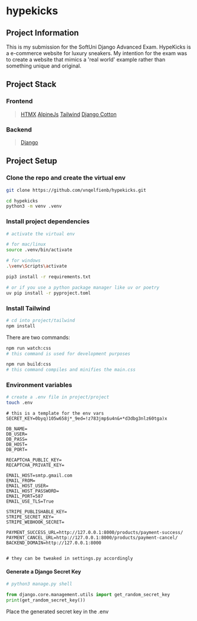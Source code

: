 # hypekicks

## Project Information
This is my submission for the SoftUni Django Advanced Exam.
HypeKicks is a e-commerce website for luxury sneakers.
My intention for the exam was to create a website that mimics a 'real world' example rather than something unique and original.

## Project Stack
### Frontend
> [HTMX](https://htmx.org/)
> [AlpineJs](https://alpinejs.dev/)
> [Tailwind](https://tailwindcss.com)
> [Django Cotton](https://django-cotton.com/)

### Backend
> [Django](https://www.djangoproject.com/)


## Project Setup

### Clone the repo and create the virtual env
```bash
git clone https://github.com/vnqelfienb/hypekicks.git
```

```bash
cd hypekicks
python3 -m venv .venv
```

### Install project dependencies

```bash
# activate the virtual env

# for mac/linux
source .venv/bin/activate

# for windows
.\venv\Scripts\activate

pip3 install -r requirements.txt

# or if you use a python package manager like uv or poetry
uv pip install -r pyproject.toml 
```

### Install Tailwind

```bash
# cd into project/tailwind
npm install
```
There are two commands:
```bash
npm run watch:css
# this command is used for development purposes

npm run build:css
# this command compiles and minifies the main.css
```

### Environment variables
```bash
# create a .env file in project/project
touch .env
```

```env
# this is a template for the env vars
SECRET_KEY=0byq)105w658j*_9ed=!z783jmp$u4n&+*d3dbg3nlz60tga)x

DB_NAME=
DB_USER=
DB_PASS=
DB_HOST=
DB_PORT=

RECAPTCHA_PUBLIC_KEY=
RECAPTCHA_PRIVATE_KEY=

EMAIL_HOST=smtp.gmail.com
EMAIL_FROM=
EMAIL_HOST_USER=
EMAIL_HOST_PASSWORD=
EMAIL_PORT=587
EMAIL_USE_TLS=True

STRIPE_PUBLISHABLE_KEY=
STRIPE_SECRET_KEY=
STRIPE_WEBHOOK_SECRET=

PAYMENT_SUCCESS_URL=http://127.0.0.1:8000/products/payment-success/
PAYMENT_CANCEL_URL=http://127.0.0.1:8000/products/payment-cancel/
BACKEND_DOMAIN=http://127.0.0.1:8000


# they can be tweaked in settings.py accordingly
```

#### Generate a Django Secret Key
```python
# python3 manage.py shell

from django.core.management.utils import get_random_secret_key
print(get_random_secret_key())
```
Place the generated secret key in the .env
